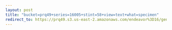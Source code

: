 ```yaml
---
layout: post
title: "bucket=prq49+series=16005+stint=58+view=text+what=specimen"
redirect_to: https://prq49.s3.us-east-2.amazonaws.com/endeavor%3D16/genomes/stage%3D0%2Bwhat%3Dgenerated/stint%3D58/series%3D16005/a%3Dgenome%2Bcriteria%3Dabundance%2Bmorph%3Dwildtype%2Bproc%3D0%2Bseries%3D16005%2Bstint%3D58%2Bthread%3D0%2Bvariation%3Dmaster%2Bext%3D.json.gz
---
```

